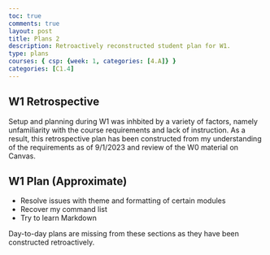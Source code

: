 ```yaml
---
toc: true
comments: true
layout: post
title: Plans 2
description: Retroactively reconstructed student plan for W1.
type: plans
courses: { csp: {week: 1, categories: [4.A]} }
categories: [C1.4]
---
```


## W1 Retrospective
<p>Setup and planning during W1 was inhbited by a variety of factors, namely unfamiliarity with the course requirements and lack of instruction. As a result, this retrospective plan has been constructed from my understanding of the requirements as of 9/1/2023 and review of the W0 material on Canvas.
</p>

## W1 Plan (Approximate)
- Resolve issues with theme and formatting of certain modules
- Recover my command list
- Try to learn Markdown

<p>Day-to-day plans are missing from these sections as they have been constructed retroactively.
</p>